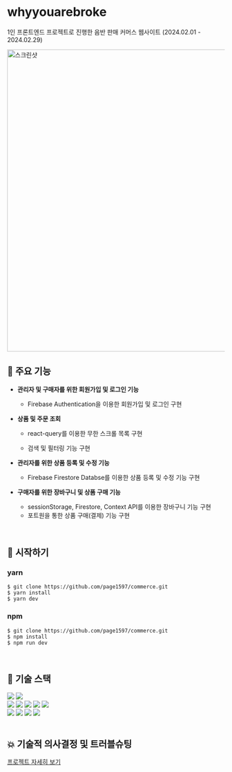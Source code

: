 # whyyouarebroke
1인 프론트엔드 프로젝트로 진행한 음반 판매 커머스 웹사이트 (2024.02.01 - 2024.02.29)

<img width="700" alt="스크린샷" src="https://github.com/page1597/commerce/assets/62283847/aa91edfb-9481-498d-8e6e-be38edf95c5d">

<br/>

## 📌 주요 기능
- <b>관리자 및 구매자를 위한 회원가입 및 로그인 기능</b>
  - Firebase Authentication을 이용한 회원가입 및 로그인 구현
    
- <b>상품 및 주문 조회</b>
  - react-query를 이용한 무한 스크롤 목록 구현
    
  - 검색 및 필터링 기능 구현
- <b>관리자를 위한 상품 등록 및 수정 기능</b>
  - Firebase Firestore Databse를 이용한 상품 등록 및 수정 기능 구현
    
- <b>구매자를 위한 장바구니 및 상품 구매 기능</b>
  - sessionStorage, Firestore, Context API를 이용한 장바구니 기능 구현
  - 포트원을 통한 상품 구매(결제) 기능 구현

<br/>

## 🏁 시작하기
### yarn
```shell
$ git clone https://github.com/page1597/commerce.git
$ yarn install
$ yarn dev
```
### npm
```shell
$ git clone https://github.com/page1597/commerce.git
$ npm install
$ npm run dev
```
<br/>

## 🔧 기술 스택
<div>
  <img src="https://img.shields.io/badge/Yarn-2C8EBB?style=for-the-badge&logo=yarn&logoColor=white"> 
  <img src="https://img.shields.io/badge/Vite-646CFF?style=for-the-badge&logo=Vite&logoColor=white">
</div>
<div>
  <img src="https://img.shields.io/badge/react-61DAFB?style=for-the-badge&logo=react&logoColor=black"> 
  <img src="https://img.shields.io/badge/Typescript-3178C6?style=for-the-badge&logo=Typescript&logoColor=white"/>
  <img src="https://img.shields.io/badge/Tailwind CSS-06B6D4?style=for-the-badge&logo=Tailwind CSS&logoColor=white"/>
  <img src="https://img.shields.io/badge/shadcnui-000000?style=for-the-badge&logo=shadcnui&logoColor=white">
  <img src="https://img.shields.io/badge/Firebase-FFCA28?style=for-the-badge&logo=firebase&logoColor=black">
</div>
<div>
  <img src="https://img.shields.io/badge/git-F05032?style=for-the-badge&logo=git&logoColor=white"> 
  <img src="https://img.shields.io/badge/github-181717?style=for-the-badge&logo=github&logoColor=white"> 
  <img src="https://img.shields.io/badge/amazonaws-232F3E?style=for-the-badge&logo=amazonaws&logoColor=white"> 
  <img src="https://img.shields.io/badge/amazons3-569A31?style=for-the-badge&logo=amazons3&logoColor=white"> 
</div>

<br/>

## 💥 기술적 의사결정 및 트러블슈팅
[프로젝트 자세히 보기](https://ripple-mosquito-141.notion.site/whyyouarebroke-efa339bd48c84bc588dcf5645771f195?pvs=4)


